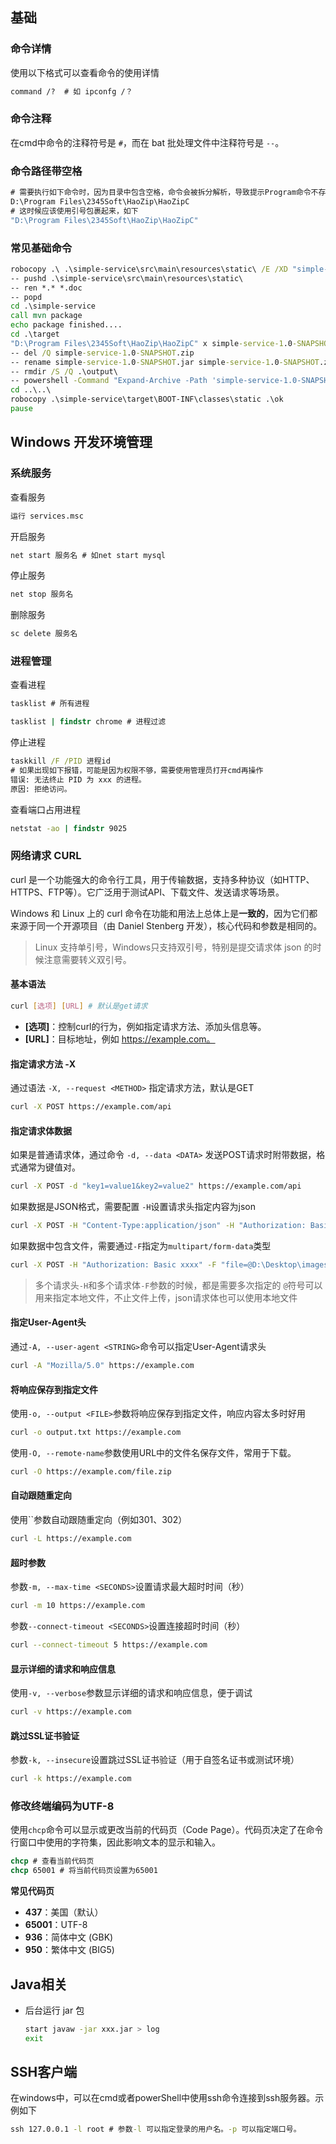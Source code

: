 ## 基础

### 命令详情

使用以下格式可以查看命令的使用详情

```cmd
command /?  # 如 ipconfg /？
```

### 命令注释

在cmd中命令的注释符号是 `#`，而在 bat 批处理文件中注释符号是 `--`。

### 命令路径带空格

```cmd
# 需要执行如下命令时，因为目录中包含空格，命令会被拆分解析，导致提示Program命令不存在
D:\Program Files\2345Soft\HaoZip\HaoZipC
# 这时候应该使用引号包裹起来，如下
"D:\Program Files\2345Soft\HaoZip\HaoZipC"
```

### 常见基础命令

```cmd
robocopy .\ .\simple-service\src\main\resources\static\ /E /XD "simple-service" /XD "ok" /XF "start.bat"
-- pushd .\simple-service\src\main\resources\static\
-- ren *.* *.doc
-- popd
cd .\simple-service
call mvn package
echo package finished....
cd .\target
"D:\Program Files\2345Soft\HaoZip\HaoZipC" x simple-service-1.0-SNAPSHOT.jar -y
-- del /Q simple-service-1.0-SNAPSHOT.zip
-- rename simple-service-1.0-SNAPSHOT.jar simple-service-1.0-SNAPSHOT.zip
-- rmdir /S /Q .\output\
-- powershell -Command "Expand-Archive -Path 'simple-service-1.0-SNAPSHOT.zip' -DestinationPath 'output\' -Force"
cd ..\..\
robocopy .\simple-service\target\BOOT-INF\classes\static .\ok
pause
```



## Windows 开发环境管理

###  系统服务

查看服务

```cmd
运行 services.msc
```

开启服务

```cmd
net start 服务名 # 如net start mysql
```

停止服务

``` cmd
net stop 服务名
```

删除服务

```cmd
sc delete 服务名
```

### 进程管理

查看进程

```cmd
tasklist # 所有进程

tasklist | findstr chrome # 进程过滤
```

停止进程

```cmd
taskkill /F /PID 进程id
# 如果出现如下报错，可能是因为权限不够，需要使用管理员打开cmd再操作
错误: 无法终止 PID 为 xxx 的进程。
原因: 拒绝访问。
```

查看端口占用进程

```cmd
netstat -ao | findstr 9025
```



### 网络请求 CURL

curl 是一个功能强大的命令行工具，用于传输数据，支持多种协议（如HTTP、HTTPS、FTP等）。它广泛用于测试API、下载文件、发送请求等场景。

Windows 和 Linux 上的 curl 命令在功能和用法上总体上是**一致的**，因为它们都来源于同一个开源项目（由 Daniel Stenberg 开发），核心代码和参数是相同的。

> Linux 支持单引号，Windows只支持双引号，特别是提交请求体 json 的时候注意需要转义双引号。

#### 基本语法

```bash
curl [选项] [URL] # 默认是get请求
```

- **[选项]**：控制curl的行为，例如指定请求方法、添加头信息等。
- **[URL]**：目标地址，例如 https://example.com。

#### 指定请求方法 -X

通过语法 `-X, --request <METHOD>` 指定请求方法，默认是GET

```bash
curl -X POST https://example.com/api
```

#### 指定请求体数据

如果是普通请求体，通过命令 `-d, --data <DATA>` 发送POST请求时附带数据，格式通常为键值对。

```bash
curl -X POST -d "key1=value1&key2=value2" https://example.com/api
```

如果数据是JSON格式，需要配置 `-H`设置请求头指定内容为json

```bash
curl -X POST -H "Content-Type:application/json" -H "Authorization: Basic xxxx"  -d "{\"name\":\"John\"}" http://127.0.0.1/getSequenceByCode?code=Demo
```

如果数据中包含文件，需要通过`-F`指定为`multipart/form-data`类型

```bash
curl -X POST -H "Authorization: Basic xxxx" -F "file=@D:\Desktop\images\test.jpg" -F "businessId=12345678" http://127.0.0.1/oss/uploadFile
```

> 多个请求头`-H`和多个请求体`-F`参数的时候，都是需要多次指定的
> `@`符号可以用来指定本地文件，不止文件上传，json请求体也可以使用本地文件

#### 指定User-Agent头

通过`-A, --user-agent <STRING>`命令可以指定User-Agent请求头

```bash
curl -A "Mozilla/5.0" https://example.com
```

#### 将响应保存到指定文件

使用`-o, --output <FILE>`参数将响应保存到指定文件，响应内容太多时好用

```bash
curl -o output.txt https://example.com
```

使用`-O, --remote-name`参数使用URL中的文件名保存文件，常用于下载。

```bash
curl -O https://example.com/file.zip
```

#### 自动跟随重定向

使用``参数自动跟随重定向（例如301、302）

```bash
curl -L https://example.com
```

#### 超时参数

参数`-m, --max-time <SECONDS>`设置请求最大超时时间（秒）

```bash
curl -m 10 https://example.com
```

参数`--connect-timeout <SECONDS>`设置连接超时时间（秒）

```bash
curl --connect-timeout 5 https://example.com
```

#### 显示详细的请求和响应信息

使用`-v, --verbose`参数显示详细的请求和响应信息，便于调试

```bash
curl -v https://example.com
```

#### 跳过SSL证书验证

参数`-k, --insecure`设置跳过SSL证书验证（用于自签名证书或测试环境）

```bash
curl -k https://example.com
```



### 修改终端编码为UTF-8

使用`chcp`命令可以显示或更改当前的代码页（Code Page）。代码页决定了在命令行窗口中使用的字符集，因此影响文本的显示和输入。

```cmd
chcp # 查看当前代码页
chcp 65001 # 将当前代码页设置为65001
```

**常见代码页**

- **437**：美国（默认）
- **65001**：UTF-8
- **936**：简体中文 (GBK)
- **950**：繁体中文 (BIG5)

## Java相关

- 后台运行 jar 包

  ```bash
  start javaw -jar xxx.jar > log
  exit
  ```


## SSH客户端

在windows中，可以在cmd或者powerShell中使用ssh命令连接到ssh服务器。示例如下

```cmd
ssh 127.0.0.1 -l root # 参数-l 可以指定登录的用户名。-p 可以指定端口号。
```






